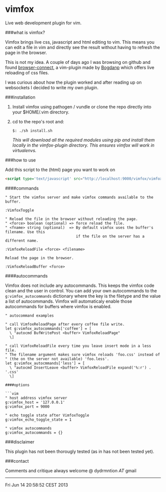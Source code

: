vimfox
======

Live web development plugin for vim.


###what is vimfox?

Vimfox brings live css, javascript and html editing to vim. This means you
can edit a file in vim and directly see the result without having to refresh 
the page in the browser.

This is not my idea. A couple of days ago I was browsing on github and found 
[browser-connect](https://github.com/Bogdanp/browser-connect.vim), a vim-plugin
made by [Bogdanp](http://github.com/Bogdanp) which offers live reloading of css
files. 

I was curious about how the plugin worked and after reading up on websockets I 
decided to write my own plugin.


###installation

1. Install vimfox using pathogen / vundle or clone the repo directly into
your $HOME/.vim directory.

2. cd to the repo's root and:
        
    `$: ./sh install.sh`

   *This will download all the required modules using pip and install
   them locally in the vimfox-plugin directory. This ensures vimfox will
   work in virtualenvs.*


###how to use

Add this script to the (html) page you want to work on
```html
<script type='text/javascript' src="http://localhost:9000/vimfox/vimfox.js"></script>
```

####commands

```vim
" Start the vimfox server and make vimfox commands available to the buffer.

:VimfoxToggle
```

```vim
" Reload the file in the browser without reloading the page.
" <force> boolean (optional) => force reload the file.
" <fname> string (optional)  => By default vimfox uses the buffer's filename. Use this
                                if the file on the server has a different name.

:VimfoxReloadFile <force> <filename>
```

```vim
Reload the page in the browser.

:VimfoxReloadBuffer <force>
```

####autocommands

Vimfox does not include any autocommands. This keeps the vimfox code clean
and the user in control.
You can add your own autocommands to the  ```g:vimfox_autocommands``` dictionary
where the key is the filetype and the value a list of autocommands.
Vimfox will automaticaly enable those autocommands for buffers where 
vimfox is enabled.

```vim
" autocommand examples

" call VimfoxReloadPage after every coffee file write.
let g:vimfox_autocommands['coffee'] = [
  \ "autocmd BufWritePost <buffer> VimfoxReloadPage"
  \]

" call VimfoxReloadFile every time you leave insert mode in a less file.
" The filename argument makes sure vimfox reloads 'foo.css' instead of 
" (the on the server not available) 'foo.less'.
let g:vimfox_autocmmands['less'] = [
  \ "autocmd InsertLeave <buffer> VimfoxReloadFile expand('%:r') . '.css'
  \]

####options

```vim
" host address vimfox server
g:vimfox_host = '127.0.0.1'
g:vimfox_port = 9000

" echo toggle state after VimfoxToggle
g:vimfox_echo_toggle_state = 1

" vimfox autocommands
g:vimfox_autocommands = {}
```

###disclaimer

This plugin has not been thorougly tested (as in has not been tested yet).


###contact

Comments and critique always welcome @ dydrmntion _AT_ gmail


----
Fri Jun 14 20:58:52 CEST 2013
